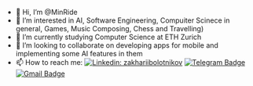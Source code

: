 - 👋 Hi, I’m @MinRide
- 👀 I’m interested in AI, Software Engineering, Compuiter Scinece in general, Games, Music Composing, Chess and Travelling)
- 🌱 I’m currently studying Computer Science at ETH Zurich
- 💞️ I’m looking to collaborate on developing apps for mobile and implementing some AI features in them
- 📫 How to reach me:
[![Linkedin: zakhariibolotnikov](https://img.shields.io/badge/-zakhariibolotnikov-blue?style=flat-square&logo=Linkedin&logoColor=white&link=https://www.linkedin.com/in/zakharii-bolotnikov/)](https://www.linkedin.com/in/zakharii-bolotnikov/) [![Telegram Badge](https://img.shields.io/badge/-MinRide-blue?style=flat&logo=Telegram&logoColor=white)](https://t.me/MinRide) [![Gmail Badge](https://img.shields.io/badge/-Gmail-red?style=flat&logo=Gmail&logoColor=white)](mailto:zakharbolotnikov@gmail.com) 


<!---
MinRide/MinRide is a ✨ special ✨ repository because its `README.md` (this file) appears on your GitHub profile.
You can click the Preview link to take a look at your changes.
--->
